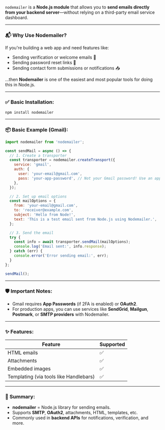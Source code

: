 `nodemailer` is a **Node.js module** that allows you to **send emails directly from your backend server**—without relying on a third-party email service dashboard.

---

### 📬 Why Use Nodemailer?

If you're building a web app and need features like:

* Sending verification or welcome emails 📩
* Sending password reset links 🔐
* Sending contact form submissions or notifications 📥

…then **Nodemailer** is one of the easiest and most popular tools for doing this in Node.js.

---

### ✅ Basic Installation:

```bash
npm install nodemailer
```

---

### 📦 Basic Example (Gmail):

```js
import nodemailer from 'nodemailer';

const sendMail = async () => {
  // 1. Create a transporter
  const transporter = nodemailer.createTransport({
    service: 'gmail',
    auth: {
      user: 'your-email@gmail.com',
      pass: 'your-app-password', // Not your Gmail password! Use an app password or OAuth
    },
  });

  // 2. Set up email options
  const mailOptions = {
    from: 'your-email@gmail.com',
    to: 'receiver@example.com',
    subject: 'Hello from Node!',
    text: 'This is a test email sent from Node.js using Nodemailer.',
  };

  // 3. Send the email
  try {
    const info = await transporter.sendMail(mailOptions);
    console.log('Email sent:', info.response);
  } catch (err) {
    console.error('Error sending email:', err);
  }
};

sendMail();
```

---

### 🛡️ Important Notes:

* Gmail requires **App Passwords** (if 2FA is enabled) or **OAuth2**.
* For production apps, you can use services like **SendGrid**, **Mailgun**, **Postmark**, or **SMTP providers** with Nodemailer.

---

### ✨ Features:

| Feature                                | Supported |
| -------------------------------------- | --------- |
| HTML emails                            | ✅         |
| Attachments                            | ✅         |
| Embedded images                        | ✅         |
| Templating (via tools like Handlebars) | ✅         |

---

### 📌 Summary:

* **nodemailer** = Node.js library for sending emails.
* Supports **SMTP**, **OAuth2**, attachments, HTML, templates, etc.
* Commonly used in **backend APIs** for notifications, verification, and more.


